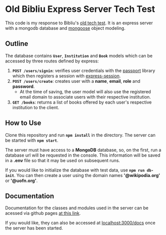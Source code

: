 # Old Bibliu Express Server Tech Test

This code is my response to Bibliu's [old tech test](https://github.com/bibliotom/express-code-challenge). It is an express server with a mongodb database and [mongoose](https://mongoosejs.com/) object modeling. 

## Outline

The database contains **`User`**, **`Institution`** and **`Book`** models which can be accessed by three routes defined by express:

1. **`POST /users/signin`**: verifies user credentials with the [passport](https://www.npmjs.com/package/passport) library which then registers a session with [express-session](https://www.npmjs.com/package/express-session).
1. **`POST /users/create`**: creates user with a **name**, **email**, **role** and **password**. 
    - At the time of saving, the user model will also use the registered email domain to associate users with their respective institution.
1. **`GET /books`**: returns a list of books offered by each user's respective institution to the client.

## How to Use

Clone this repository and run **`npm install`** in the directory. The server can be started with **`npm start`**. 

The server must have access to a **MongoDB** database, so, on the first, run a database url will be requested in the console. This information will be saved in a **.env** file so that it may be used on subsequent runs. 

If you would like to initialize the database with test data, use **`npm run db-init`**. You can then create a user using the domain names **'@wikipodia.org'** or **'@uofn.org'**.

## Documentation

Documentation for the classes and modules used in the server can be acessed via github pages [at this link](https://dackq.github.io/express-code-challenge/).

If you would like, they can also be accessed at [localhost:3000/docs](localhost:3000/docs) once the server has been started.


